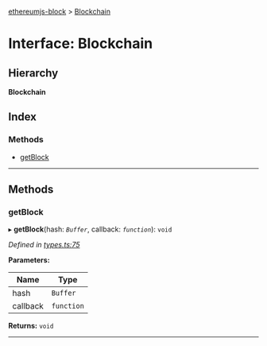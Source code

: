 [ethereumjs-block](../README.md) > [Blockchain](../interfaces/blockchain.md)

# Interface: Blockchain

## Hierarchy

**Blockchain**

## Index

### Methods

- [getBlock](blockchain.md#getblock)

---

## Methods

<a id="getblock"></a>

### getBlock

▸ **getBlock**(hash: _`Buffer`_, callback: _`function`_): `void`

_Defined in [types.ts:75](https://github.com/ethereumjs/ethereumjs-vm/blob/d660c58/packages/block/src/types.ts#L75)_

**Parameters:**

| Name     | Type       |
| -------- | ---------- |
| hash     | `Buffer`   |
| callback | `function` |

**Returns:** `void`

---
